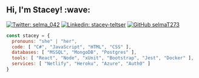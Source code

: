 <h2> Hi, I'm Stacey! :wave: </h2>

[![Twitter: selma_042](https://img.shields.io/twitter/follow/selma_042?style=social)](https://twitter.com/selma_042)
[![Linkedin: stacey-teltser](https://img.shields.io/badge/-stacey.teltser-blue?style=flat-square&logo=Linkedin&logoColor=white&link=https://www.linkedin.com/in/stacey-teltser/)](https://www.linkedin.com/in/stacey-teltser/)
[![GitHub selmaT273](https://img.shields.io/github/followers/selmaT273?label=follow&style=social)](https://github.com/selmat273)

```javascript
const stacey = {
  pronouns: "she" | "her",
  code: [ "C#", "JavaScript", "HTML", "CSS" ],
  databases: [ "MSSQL", "MongoDB", "Postgres" ],
  tools: [ "React", "Node", "xUnit", "Bootstrap", "Jest", "Docker" ],
  services: [ "Netlify", "Heroku", "Azure", "Auth0" ]
}
```